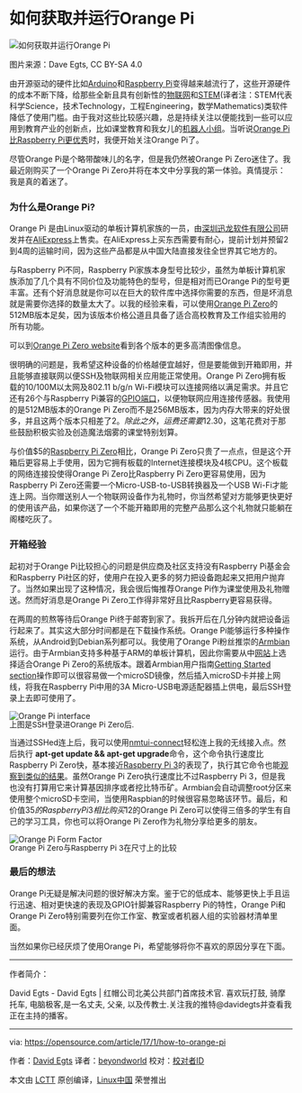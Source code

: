 
如何获取并运行Orange Pi
===========================

 ![如何获取并运行Orange Pi](https://opensource.com/sites/default/files/styles/image-full-size/public/images/life/the_orange_pi_zero.jpg?itok=00T8KODN "How to get up and running with sweet Orange Pi") 

图片来源：Dave Egts, CC BY-SA 4.0

由开源驱动的硬件比如[Arduino][2]和[Raspberry Pi][3]变得越来越流行了，这些开源硬件的成本不断下降，给那些全新且具有创新性的[物联网][4]和[STEM][5](译者注：STEM代表科学Science，技术Technology，工程Engineering，数学Mathematics)类软件降低了使用门槛。由于我对这些比较感兴趣，总是持续关注以便能找到一些可以应用到教育产业的创新点，比如课堂教育和我女儿的[机器人小组][6]。当听说[Orange Pi比Raspberry Pi更优秀][7]时，我便开始关注Orange Pi了。

尽管Orange Pi是个略带酸味儿的名字，但是我仍然被Orange Pi Zero迷住了。我最近刚购买了一个Orange Pi Zero并将在本文中分享我的第一体验。真情提示：我是真的着迷了。

### 为什么是Orange Pi?

Orange Pi 是由Linux驱动的单板计算机家族的一员，由[深圳迅龙软件有限公司][8]研发并在[AliExpress][9]上售卖。在AliExpress上买东西需要有耐心，提前计划并预留2到4周的运输时间，因为这些产品都是从中国大陆直接发往全世界其它地方的。

与Raspberry Pi不同，Raspberry Pi家族本身型号比较少，虽然为单板计算机家族添加了几个具有不同价位及功能特色的型号，但是相对而已Orange Pi的型号更丰富。还有个好消息就是你可以在巨大的软件库中选择你需要的东西，但是坏消息就是需要你选择的数量太大了。以我的经验来看，可以使用[Orange Pi Zero][10]的512MB版本足矣，因为该版本价格公道且具备了适合高校教育及工作组实验用的所有功能。

可以到[Orange Pi Zero website][11]看到各个版本的更多高清图像信息。

很明确的问题是，我希望这种设备的价格越便宜越好，但是要能做到开箱即用，并且能够直接联网以便SSH及物联网相关应用能正常使用。Orange Pi Zero拥有板载的10/100M以太网及802.11 b/g/n Wi-Fi模块可以连接网络以满足需求。并且它还有26个与Raspberry Pi兼容的[GPIO端口][12]，以便物联网应用连接传感器。我使用的是512MB版本的Orange Pi Zero而不是256MB版本，因为内存大带来的好处很多，并且这两个版本只相差了$2。除此之外，运费还需要$12.30，这笔花费对于那些鼓励积极实验及创造魔法烟雾的课堂特别划算。

与价值$5的[Raspberry Pi Zero][14]相比，Orange Pi Zero只贵了一点点，但是这个开箱后更容易上手使用，因为它拥有板载的Internet连接模块及4核CPU。这个板载的网络连接投使得Orange Pi Zero比Raspberry Pi Zero更容易使用，因为Raspberry Pi Zero还需要一个Micro-USB-to-USB转换器及一个USB Wi-Fi才能连上网。当你赠送别人一个物联网设备作为礼物时，你当然希望对方能够更快更好的使用该产品，如果你送了一个不能开箱即用的完整产品那么这个礼物就只能躺在阁楼吃灰了。

### 开箱经验

起初对于Orange Pi比较担心的问题是供应商及社区支持没有Raspberry Pi基金会和Raspberry Pi社区的好，使用户在投入更多的努力把设备跑起来又把用户抛弃了。当然如果出现了这种情况，我会很后悔推荐Orange Pi作为课堂使用及礼物赠送。然而好消息是Orange Pi Zero工作得非常好且比Raspberry更容易获得。

在两周的煎熬等待后Orange Pi终于邮寄到家了。我拆开后在几分钟内就把设备运行起来了。其实这大部分时间都是在下载操作系统。Orange Pi能够运行多种操作系统，从Android到Debian系列都可以。我使用了Orange Pi粉丝推崇的[Armbian][15]运行。由于Armbian支持多种基于ARM的单板计算机，因此你需要从中[网站][16]上选择适合Orange Pi Zero的系统版本。跟着Armbian用户指南[Getting Started section][17]操作即可以很容易做一个microSD镜像，然后插入microSD卡并接上网线，将我在Raspberry Pi中用的3A Micro-USB电源适配器插上供电，最后SSH登录上去即可使用了。

 ![Orange Pi interface](https://opensource.com/sites/default/files/orange_pi_screen_shot.png "Orange Pi interface") 

<sup style="box-sizing: border-box; font-size: 13.5px; line-height: 0; position: relative; vertical-align: baseline; top: -0.5em;">上图是SSH登录进Orange Pi Zero后.</sup>

当通过SSHed连上后，我可以使用[nmtui-connect][18]轻松连上我的无线接入点。然后执行 **apt-get update && apt-get upgrade**命令，这个命令执行速度比Raspberry Pi Zero快，基本接近[Raspberry Pi 3][19]的表现了，执行其它命令也能[观察到类似的结果][20]。虽然Orange Pi Zero执行速度比不过Raspberry Pi 3，但是我也没有打算用它来计算基因排序或者挖比特币矿。Armbian会自动调整root分区来使用整个microSD卡空间，当使用Raspbian的时候很容易忽略该环节。最后，和价值$35的Raspberry Pi 3相比购买$12的Orange Pi Zero可以使得三倍多的学生有自己的学习工具，你也可以将Orange Pi Zero作为礼物分享给更多的朋友。

 ![Orange Pi Form Factor](https://opensource.com/sites/default/files/the_orange_pi_zero_form_factor.jpg "Orange Pi Form Factor") 

<sup style="box-sizing: border-box; font-size: 13.5px; line-height: 0; position: relative; vertical-align: baseline; top: -0.5em;">Orange Pi Zero与Raspberry Pi 3在尺寸上的比较</sup>

### 最后的想法

Orange Pi无疑是解决问题的很好解决方案。鉴于它的低成本、能够更快上手且运行迅速、相对更快速的表现及GPIO针脚兼容Raspberry Pi的特性，Orange Pi和Orange Pi Zero特别需要列在你工作室、教室或者机器人组的实验器材清单里面。

当然如果你已经厌烦了使用Orange Pi，希望能够将你不喜欢的原因分享在下面。

--------------------------------------------------------------------------------

作者简介：

David Egts - David Egts | 红帽公司北美公共部门首席技术官. 喜欢玩打鼓, 骑摩托车, 电脑极客,是一名丈夫, 父亲, 以及传教士.关注我的推特@davidegts并查看我正在主持的播客。

--------------------------------------------------------------------------------

via: https://opensource.com/article/17/1/how-to-orange-pi

作者：[David Egts][a]
译者：[beyondworld](https://github.com/beyondworld)
校对：[校对者ID](https://github.com/校对者ID)

本文由 [LCTT](https://github.com/LCTT/TranslateProject) 原创编译，[Linux中国](https://linux.cn/) 荣誉推出

[a]:https://opensource.com/users/daveegts
[1]:https://opensource.com/article/17/1/how-to-orange-pi?rate=ZJsifrA90bn7TAU6NWgsxdYtRQjRhq5n7NiPZD8876M
[2]:https://en.wikipedia.org/wiki/Arduino
[3]:https://en.wikipedia.org/wiki/Raspberry_Pi
[4]:https://en.wikipedia.org/wiki/Internet_of_things
[5]:https://en.wikipedia.org/wiki/Science,_technology,_engineering,_and_mathematics
[6]:https://opensource.com/education/14/3/fighting-unicorns-robotics-team
[7]:http://sprtechuk.blogspot.com/2015/09/15-computer-orange-pi-pc-is-powerful.html
[8]:http://www.xunlong.tv/
[9]:https://www.aliexpress.com/store/1553371
[10]:http://www.orangepi.org/orangepizero/
[11]:http://www.orangepi.org/orangepizero/
[12]:http://linux-sunxi.org/Xunlong_Orange_Pi_Zero#Expansion_Port
[13]:https://en.wikipedia.org/wiki/Magic_smoke
[14]:https://www.raspberrypi.org/products/pi-zero/
[15]:https://www.armbian.com/
[16]:https://www.armbian.com/orange-pi-zero/
[17]:https://docs.armbian.com/User-Guide_Getting-Started/
[18]:https://access.redhat.com/documentation/en-US/Red_Hat_Enterprise_Linux/7/html/Networking_Guide/sec-Networking_Config_Using_nmtui.html
[19]:https://www.raspberrypi.org/products/raspberry-pi-3-model-b/
[20]:https://openbenchmarking.org/result/1612154-TA-1603058GA04,1612151-MICK-MICKMAK70,1612095-TA-1603058GA97,1612095-TA-1603058GA50
[21]:https://opensource.com/user/24799/feed
[22]:https://opensource.com/article/17/1/how-to-orange-pi#comments
[23]:https://opensource.com/users/daveegts
